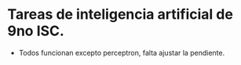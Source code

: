 # Tareas de inteligencia artificial de 9no ISC.
- Todos funcionan excepto perceptron, falta ajustar la pendiente.